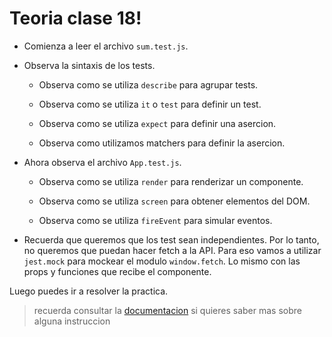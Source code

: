# Teoria clase 18!

- Comienza a leer el archivo `sum.test.js`.

- Observa la sintaxis de los tests.

  - Observa como se utiliza `describe` para agrupar tests.

  - Observa como se utiliza `it` o `test` para definir un test.

  - Observa como se utiliza `expect` para definir una asercion.

  - Observa como utilizamos matchers para definir la asercion.

- Ahora observa el archivo `App.test.js`.

  - Observa como se utiliza `render` para renderizar un componente.

  - Observa como se utiliza `screen` para obtener elementos del DOM.

  - Observa como se utiliza `fireEvent` para simular eventos.

- Recuerda que queremos que los test sean independientes. Por lo tanto, no queremos que puedan hacer fetch a la API. Para eso vamos a utilizar `jest.mock` para mockear el modulo `window.fetch`. Lo mismo con las props y funciones que recibe el componente.

Luego puedes ir a resolver la practica.

> recuerda consultar la [documentacion](/doc/externalLinks.md#clase-18-testing) si quieres saber mas sobre alguna instruccion
